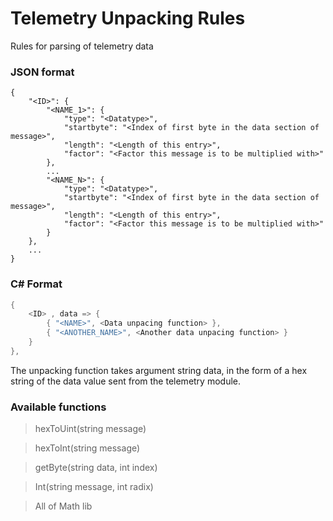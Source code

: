 # Telemetry Unpacking Rules
Rules for parsing of telemetry data

### JSON format

    {
        "<ID>": {
            "<NAME_1>": {
                "type": "<Datatype>",
                "startbyte": "<Index of first byte in the data section of message>",
                "length": "<Length of this entry>",
                "factor": "<Factor this message is to be multiplied with>"
            },
            ...
            "<NAME_N>": {
                "type": "<Datatype>",
                "startbyte": "<Index of first byte in the data section of message>",
                "length": "<Length of this entry>",
                "factor": "<Factor this message is to be multiplied with>"
            }
        },
        ...
    }


### C# Format

```cs
{
    <ID> , data => {
        { "<NAME>", <Data unpacing function> },
        { "<ANOTHER_NAME>", <Another data unpacing function> }
    }
},
```

The unpacking function takes argument string data, in the form of a hex string of the data value sent from the telemetry module.

### Available functions

>hexToUint(string message)

>hexToInt(string message)

>getByte(string data, int index)

>Int(string message, int radix)

>All of Math lib

